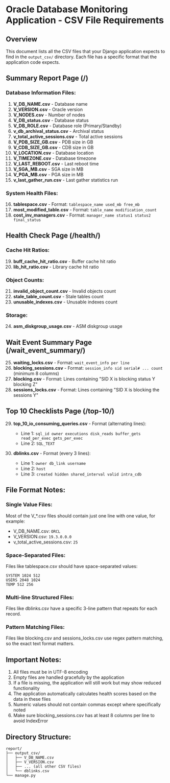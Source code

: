 # Oracle Database Monitoring Application - CSV File Requirements

## Overview
This document lists all the CSV files that your Django application expects to find in the `output_csv/` directory. Each file has a specific format that the application code expects.

## Summary Report Page (/)
### Database Information Files:
1. **V_DB_NAME.csv** - Database name
2. **V_VERSION.csv** - Oracle version
3. **V_NODES.csv** - Number of nodes
4. **V_DB_status.csv** - Database status
5. **V_DB_ROLE.csv** - Database role (Primary/Standby)
6. **v_db_archival_status.csv** - Archival status
7. **v_total_active_sessions.csv** - Total active sessions
8. **V_PDB_SIZE_GB.csv** - PDB size in GB
9. **V_CDB_SIZE_GB.csv** - CDB size in GB
10. **V_LOCATION.csv** - Database location
11. **V_TIMEZONE.csv** - Database timezone
12. **V_LAST_REBOOT.csv** - Last reboot time
13. **V_SGA_MB.csv** - SGA size in MB
14. **V_PGA_MB.csv** - PGA size in MB
15. **v_last_gather_run.csv** - Last gather statistics run

### System Health Files:
16. **tablespace.csv** - Format: `tablespace_name used_mb free_mb`
17. **most_modified_table.csv** - Format: `table_name modification_count`
18. **cost_inv_managers.csv** - Format: `manager_name status1 status2 final_status`

## Health Check Page (/health/)
### Cache Hit Ratios:
19. **buff_cache_hit_ratio.csv** - Buffer cache hit ratio
20. **lib_hit_ratio.csv** - Library cache hit ratio

### Object Counts:
21. **invalid_object_count.csv** - Invalid objects count
22. **stale_table_count.csv** - Stale tables count
23. **unusable_indexes.csv** - Unusable indexes count

### Storage:
24. **asm_diskgroup_usage.csv** - ASM diskgroup usage

## Wait Event Summary Page (/wait_event_summary/)
25. **waiting_locks.csv** - Format: `wait_event_info per line`
26. **blocking_sessions.csv** - Format: `session_info sid serial# ... count` (minimum 8 columns)
27. **blocking.csv** - Format: Lines containing "SID X is blocking status Y blocking Z"
28. **sessions_locks.csv** - Format: Lines containing "SID X is blocking the sessions Y"

## Top 10 Checklists Page (/top-10/)
29. **top_10_io_consuming_queries.csv** - Format (alternating lines):
    - Line 1: `sql_id owner executions disk_reads buffer_gets read_per_exec gets_per_exec`
    - Line 2: `SQL_TEXT`
    
30. **dblinks.csv** - Format (every 3 lines):
    - Line 1: `owner db_link username`
    - Line 2: `host`
    - Line 3: `created hidden shared_interval valid intra_cdb`

## File Format Notes:

### Single Value Files:
Most of the V_*.csv files should contain just one line with one value, for example:
- V_DB_NAME.csv: `ORCL`
- V_VERSION.csv: `19.3.0.0.0`
- v_total_active_sessions.csv: `25`

### Space-Separated Files:
Files like tablespace.csv should have space-separated values:
```
SYSTEM 1024 512
USERS 2048 1024
TEMP 512 256
```

### Multi-line Structured Files:
Files like dblinks.csv have a specific 3-line pattern that repeats for each record.

### Pattern Matching Files:
Files like blocking.csv and sessions_locks.csv use regex pattern matching, so the exact text format matters.

## Important Notes:
1. All files must be in UTF-8 encoding
2. Empty files are handled gracefully by the application
3. If a file is missing, the application will still work but may show reduced functionality
4. The application automatically calculates health scores based on the data in these files
5. Numeric values should not contain commas except where specifically noted
6. Make sure blocking_sessions.csv has at least 8 columns per line to avoid IndexError

## Directory Structure:
```
report/
├── output_csv/
│   ├── V_DB_NAME.csv
│   ├── V_VERSION.csv
│   ├── ... (all other CSV files)
│   └── dblinks.csv
└── manage.py
```